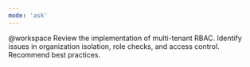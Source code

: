 ```yaml
---
mode: 'ask'
---
```

@workspace Review the implementation of multi-tenant RBAC. Identify issues in organization isolation, role checks, and access control. Recommend best practices.